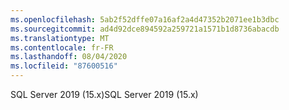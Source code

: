 ```yaml
---
ms.openlocfilehash: 5ab2f52dffe07a16af2a4d47352b2071ee1b3dbc
ms.sourcegitcommit: ad4d92dce894592a259721a1571b1d8736abacdb
ms.translationtype: MT
ms.contentlocale: fr-FR
ms.lasthandoff: 08/04/2020
ms.locfileid: "87600516"
---
```

 <span data-ttu-id="69d07-101">SQL Server 2019 (15.x)</span><span class="sxs-lookup"><span data-stu-id="69d07-101">SQL Server 2019 (15.x)</span></span> 
